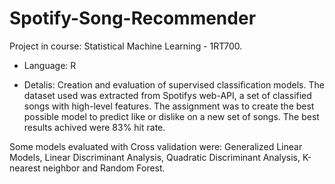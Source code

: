 # Spotify-Song-Recommender
Project in course: Statistical Machine Learning - 1RT700.
- Language: R

- Detalis: Creation and evaluation of supervised classification models. The dataset used was extracted from Spotifys web-API, a set of classified songs with high-level features. The assignment was to create the best possible model to predict like or dislike on a new set of songs. The best results achived were 83% hit rate.

Some models evaluated with Cross validation were: Generalized Linear Models, Linear Discriminant Analysis, Quadratic Discriminant Analysis, K-nearest neighbor and Random Forest.
